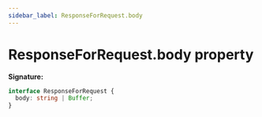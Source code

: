 ```yaml
---
sidebar_label: ResponseForRequest.body
---
```


# ResponseForRequest.body property

**Signature:**

```typescript
interface ResponseForRequest {
  body: string | Buffer;
}
```
